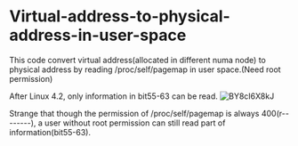 # Virtual-address-to-physical-address-in-user-space

This code convert virtual address(allocated in different numa node) to physical address by reading /proc/self/pagemap in user space.(Need root permission)

After Linux 4.2, only information in bit55-63 can be read.
![BY8cI6X8kJ](https://user-images.githubusercontent.com/55872966/155648494-fb44f655-ea2d-426e-a950-1ec480cf746c.png)

Strange that though the permission of /proc/self/pagemap is always 400(r--------), a user without root permission can still read part of information(bit55-63).
